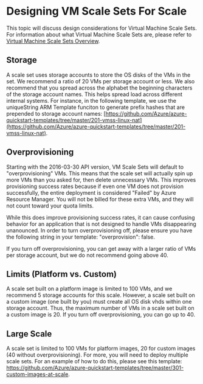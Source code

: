 <properties
	pageTitle="Designing Virtual Machine Scale Sets For Scale | Microsoft Azure"
	description="Learn about how to design your Virtual Machine Scale Sets for scale"
	keywords="linux virtual machine,virtual machine scale sets" 
	services="virtual-machine-scale-sets"
	documentationCenter=""
	authors="gatneil"
	manager="madhana"
	editor="tysonn"
	tags="azure-resource-manager" />

<tags
	ms.service="virtual-machine-scale-sets"
	ms.workload="na"
	ms.tgt_pltfrm="vm-linux"
	ms.devlang="na"
	ms.topic="article"
	ms.date="04/01/2016"
	ms.author="gatneil"/>

# Designing VM Scale Sets For Scale

This topic will discuss design considerations for Virtual Machine Scale Sets. For information about what Virtual Machine Scale Sets are, please refer to [Virtual Machine Scale Sets Overview](virtual-machine-scale-sets-overview.md).


## Storage

A scale set uses storage accounts to store the OS disks of the VMs in the set. We recommend a ratio of 20 VMs per storage account or less. We also recommend that you spread across the alphabet the beginning characters of the storage account names. This helps spread load across different internal systems. For instance, in the following template, we use the uniqueString ARM Template funciton to generate prefix hashes that are prepended to storage account names: [https://github.com/Azure/azure-quickstart-templates/tree/master/201-vmss-linux-nat](https://github.com/Azure/azure-quickstart-templates/tree/master/201-vmss-linux-nat).


## Overprovisioning

Starting with the 2016-03-30 API version, VM Scale Sets will default to "overprovisioning" VMs. This means that the scale set will actually spin up more VMs than you asked for, then delete unnecessary VMs. This improves provisioning success rates because if even one VM does not provision successfully, the entire deployment is considered "Failed" by Azure Resource Manager. You will not be billed for these extra VMs, and they will not count toward your quota limits.

While this does improve provisioning success rates, it can cause confusing behavior for an application that is not designed to handle VMs disappearing unanounced. In order to turn overprovisioning off, please ensure you have the following string in your template: "overprovision": false.

If you turn off overprovisioning, you can get away with a larger ratio of VMs per storage account, but we do not recommend going above 40.


## Limits (Platform vs. Custom)
A scale set built on a platform image is limited to 100 VMs, and we recommend 5 storage accounts for this scale. However, a scale set built on a custom image (one built by you) must create all OS disk vhds within one storage account. Thus, the maximum number of VMs in a scale set built on a custom image is 20. If you turn off overprovisioning, you can go up to 40.


## Large Scale

A scale set is limited to 100 VMs for platform images, 20 for custom images (40 without overprovisioning). For more, you will need to deploy multiple scale sets. For an example of how to do this, please see this template: https://github.com/Azure/azure-quickstart-templates/tree/master/301-custom-images-at-scale.
